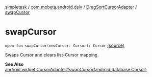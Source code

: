 [simpletask](../../index.md) / [com.mobeta.android.dslv](../index.md) / [DragSortCursorAdapter](index.md) / [swapCursor](.)

# swapCursor

`open fun swapCursor(newCursor: Cursor): Cursor` [(source)](https://github.com/mpcjanssen/simpletask-android/blob/master/src/main/java/com/mobeta/android/dslv/DragSortCursorAdapter.java#L60)

Swaps Cursor and clears list-Cursor mapping.

**See Also**
[android.widget.CursorAdapter#swapCursor(android.database.Cursor)](#)

